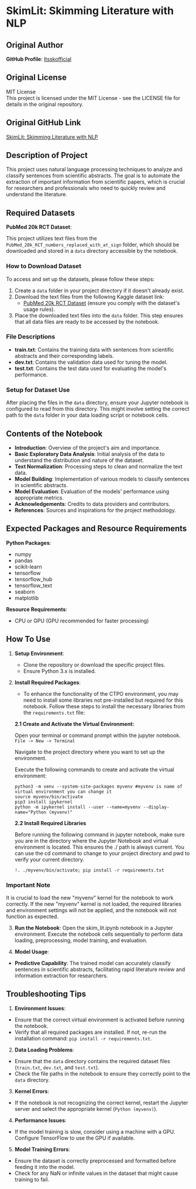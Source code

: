 # SkimLit: Skimming Literature with NLP

## Original Author

**GitHub Profile**: [Itsskofficial](https://github.com/itsskofficial)

## Original License

MIT License  
This project is licensed under the MIT License - see the LICENSE file for details in the original repository.

## Original GitHub Link

[SkimLit: Skimming Literature with NLP](https://github.com/itsskofficial/Natural-Language-Processing/tree/master/Projects/SkimLit)

## Description of Project

This project uses natural language processing techniques to analyze and classify sentences from scientific abstracts. The goal is to automate the extraction of important information from scientific papers, which is crucial for researchers and professionals who need to quickly review and understand the literature.

## Required Datasets

**PubMed 20k RCT Dataset**:

This project utilizes text files from the `PubMed_20k_RCT_numbers_replaced_with_at_sign` folder, which should be downloaded and stored in a `data` directory accessible by the notebook.

### How to Download Dataset

To access and set up the datasets, please follow these steps:

1. Create a `data` folder in your project directory if it doesn't already exist.
2. Download the text files from the following Kaggle dataset link:
   - [PubMed 20k RCT Dataset](https://www.kaggle.com/datasets/matthewjansen/pubmed-200k-rtc?select=PubMed_200k_RCT_numbers_replaced_with_at_sign) (ensure you comply with the dataset's usage rules).
3. Place the downloaded text files into the `data` folder. This step ensures that all data files are ready to be accessed by the notebook.

### File Descriptions

- **train.txt**: Contains the training data with sentences from scientific abstracts and their corresponding labels.
- **dev.txt**: Contains the validation data used for tuning the model.
- **test.txt**: Contains the test data used for evaluating the model's performance.

### Setup for Dataset Use

After placing the files in the `data` directory, ensure your Jupyter notebook is configured to read from this directory. This might involve setting the correct path to the `data` folder in your data loading script or notebook cells.

## Contents of the Notebook

- **Introduction**: Overview of the project's aim and importance.
- **Basic Exploratory Data Analysis**: Initial analysis of the data to understand the distribution and nature of the dataset.
- **Text Normalization**: Processing steps to clean and normalize the text data.
- **Model Building**: Implementation of various models to classify sentences in scientific abstracts.
- **Model Evaluation**: Evaluation of the models' performance using appropriate metrics.
- **Acknowledgements**: Credits to data providers and contributors.
- **References**: Sources and inspirations for the project methodology.

## Expected Packages and Resource Requirements

**Python Packages**:
- numpy
- pandas
- scikit-learn
- tensorflow
- tensorflow_hub
- tensorflow_text
- seaborn
- matplotlib

**Resource Requirements**:
- CPU or GPU (GPU recommended for faster processing)

## How To Use

1. **Setup Environment**:
   - Clone the repository or download the specific project files.
   - Ensure Python 3.x is installed.

2. **Install Required Packages**:

   - To enhance the functionality of the CTPO environment, you may need to install some libraries not pre-installed but required for this notebook. Follow these steps to install the necessary libraries from the `requirements.txt` file:

   **2.1 Create and Activate the Virtual Environment:**
   
   Open your terminal or command prompt within the jupyter notebook. `File -> New -> Terminal`
   
   Navigate to the project directory where you want to set up the environment.
   
   Execute the following commands to create and activate the virtual environment:
   
   ```
   python3 -m venv --system-site-packages myvenv #myvenv is name of virtual environment you can change it
   source myvenv/bin/activate
   pip3 install ipykernel
   python -m ipykernel install --user --name=myvenv --display-name="Python (myvenv)"
   ```
   **2.2 Install Required Libraries**
   
   Before running the following command in jupyter notebook, make sure you are in the directory where the Jupyter Notebook and virtual environment is located. This ensures the ./ path is always current. You can use the cd command to change to your project directory and pwd to verify your current directory.
   
   ```
   !. ./myvenv/bin/activate; pip install -r requirements.txt
   ```
### Important Note

It is crucial to load the new "myvenv" kernel for the notebook to work correctly. If the new "myvenv" kernel is not loaded, the required libraries and environment settings will not be applied, and the notebook will not function as expected.


3. **Run the Notebook**:
 Open the skim_lit.ipynb notebook in a Jupyter environment.
 Execute the notebook cells sequentially to perform data loading, preprocessing, model training, and evaluation.

5. **Model Usage**:
- **Predictive Capability**: The trained model can accurately classify sentences in scientific abstracts, facilitating rapid literature review and information extraction for researchers.

## Troubleshooting Tips

1. **Environment Issues**:
- Ensure that the correct virtual environment is activated before running the notebook.
- Verify that all required packages are installed. If not, re-run the installation command: `pip install -r requirements.txt`.

2. **Data Loading Problems**:
- Ensure that the `data` directory contains the required dataset files (`train.txt`, `dev.txt`, and `test.txt`).
- Check the file paths in the notebook to ensure they correctly point to the `data` directory.

3. **Kernel Errors**:
- If the notebook is not recognizing the correct kernel, restart the Jupyter server and select the appropriate kernel (`Python (myvenv)`).

4. **Performance Issues**:
- If the model training is slow, consider using a machine with a GPU. Configure TensorFlow to use the GPU if available.

5. **Model Training Errors**:
- Ensure the dataset is correctly preprocessed and formatted before feeding it into the model.
- Check for any NaN or infinite values in the dataset that might cause training to fail.